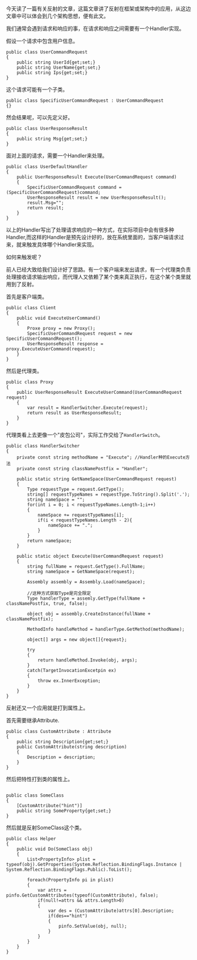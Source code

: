 今天读了一篇有关反射的文章，这篇文章讲了反射在框架或架构中的应用，从这边文章中可以体会到几个架构思想，便有此文。

我们通常会遇到请求和响应的事，在请求和响应之间需要有一个Handler实现。

假设一个请求中包含用户信息。

```
public class UserCommandRequest
{
	public string UserId{get;set;}
	public string UserName{get;set;}
	public string Ips{get;set;}
}
```

这个请求可能有一个子类。

```
public class SpecificUserCommandRequest : UserCommandRequest
{}
```

然会结果呢，可以先定义好。

```
public class UserResponseResult
{
	public string Msg{get;set;}
}
```

面对上面的请求，需要一个Handler来处理。

```
public class UserDefaultHandler
{
	public UserResponseResult Execute(UserCommandRequest command)
	{
		SpecificUserCommandRequest command = (SpecificUserCommandRequest)command;
		UserResponseResult result = new UserResponseResult();
		result.Msg="";
		return result;
	}
}
```

以上的Handler写出了处理请求响应的一种方式，在实际项目中会有很多种Handler,而这样的Handler是预先设计好的，放在系统里面的，当客户端请求过来，就来触发具体哪个Handler来实现。

如何来触发呢？

前人已经大致给我们设计好了思路。有一个客户端来发出请求，有一个代理类负责处理接收请求输出响应，而代理人又依赖了某个类来真正执行，在这个某个类里就用到了反射。

首先是客户端类。

```
public class Client
{
	public void ExecuteUserCommand()
	{
		Proxe proxy = new Proxy();
		SpecificUserCommandRequest request = new SpecificUserCommandRequest();
		UserResponseResult response = proxy.ExecuteUserCommand(request);
	}
}
```

然后是代理类。

```
public class Proxy
{
	public UserResponseResult ExecuteUserCommand(UserCommandRequest request)
	{
		var result = HandlerSwitcher.Execute(request);
		return result as UserResponseResult;
	}
}
```

代理类看上去更像一个"皮包公司"，实际工作交给了`HandlerSwitch`。

```
public class HandlerSwitcher
{
	private const string methodName = "Execute"; //Handler种的Execute方法
	private const string classNamePostfix = "Handler";

	public static string GetNameSpace(UserCommandRequest request)
	{
		Type requestType = request.GetType();
		string[] requestTypeNames = requestType.ToString().Split('.');
		string nameSpace = "";
		for(int i = 0; i < requestTypeNames.Length-1;i++)
		{
			nameSpace += requestTypeNames[i];
			if(i < requestTypeNames.Length - 2){
				nameSpace += ".";
			}
		}
		return nameSpace;
	}

	public static object Execute(UserCommandRequest request)
	{
		string fullName = request.GetType().FullName;
		string nameSpace = GetNameSpace(request);

		Assembly assembly = Assembly.Load(nameSpace);

		//这种方式获取Type是完全限定
		Type handlerType = assemly.GetType(fullName + classNamePostfix, true, false);

		object obj = assembly.CreateInstance(fullName + classNamePostfix);

		MethodInfo handleMethod = handlerType.GetMethod(methodName);

		object[] args = new object[]{request};

		try
		{
			return handleMethod.Invoke(obj, args);
		}
		catch(TargetInvocationExcetpin ex)
		{
			throw ex.InnerException;
		}
	}
}
```

反射还又一个应用就是打到属性上。

首先需要继承Attribute.

```
public class CustomAttribute : Attribute
{
	public string Description{get;set;}
	public CustomAttribute(string description)
	{
		Description = description;
	}
}
```

然后把特性打到类的属性上。

```

public class SomeClass
{
	[CustomAttribute("hint")]
	public string SomeProperty{get;set;}
}
```

然后就是反射SomeClass这个类。

```
public class Helper
{
	public void Do(SomeClass obj)
	{
		List<PropertyInfo> plist = typeof(obj).GetProperties(System.Reflection.BindingFlags.Instance | System.Reflection.BindingFlags.Public).ToList();

		foreach(PropertyInfo pi in plist)
		{
			var attrs = pinfo.GetCustomAttributes(typeof(CustomAttribute), false);
			if(null!=attrs && attrs.Length>0)
			{
				var des = (CustomAttribute)attrs[0].Description;
				if(des=="hint")
				{
					pinfo.SetValue(obj, null);
				}
			}
		}
	}
}
```